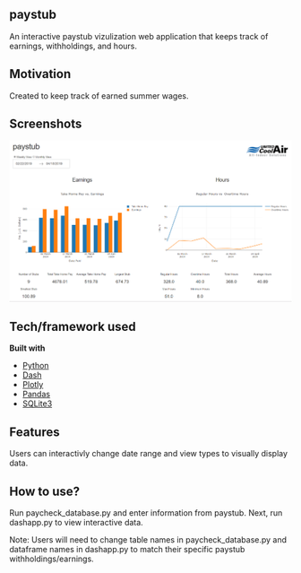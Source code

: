 ## paystub
An interactive paystub vizulization web application that keeps track of earnings, withholdings, and hours. 

## Motivation
Created to keep track of earned summer wages.
 
## Screenshots
![screenshot](https://github.com/jgrovedev/paystub/blob/master/screenshot_paystub.PNG)

## Tech/framework used
<b>Built with</b>
- [Python](https://www.python.org/) 
- [Dash](https://dash.plot.ly/)
- [Plotly](https://plot.ly/python/)
- [Pandas](https://pandas.pydata.org/)
- [SQLite3](https://www.sqlite.org/index.html)

## Features
Users can interactivly change date range and view types to visually display data.

## How to use?
Run paycheck_database.py and enter information from paystub. Next, run dashapp.py to view interactive data.

Note: Users will need to change table names in paycheck_database.py and dataframe names in dashapp.py to match their specific paystub withholdings/earnings.
